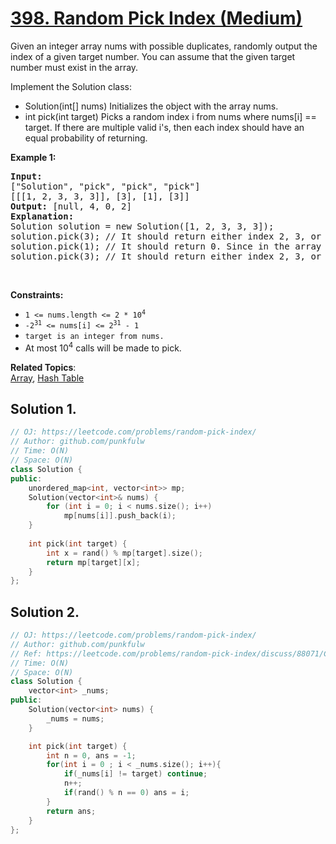 # [398. Random Pick Index (Medium)](https://leetcode.com/problems/random-pick-index/)

<p>Given an integer array nums with possible duplicates, randomly output the index of a given target number. 
  You can assume that the given target number must exist in the array.</p>

<p>Implement the Solution class:</p>

<ul>
  <li>Solution(int[] nums) Initializes the object with the array nums.</li>
  <li>int pick(int target) Picks a random index i from nums where nums[i] == target. If there are multiple valid i's, then each index should have an equal probability of returning.</li>
</ul>

<p><strong>Example 1:</strong></p>
<pre>
<strong>Input:</strong> 
["Solution", "pick", "pick", "pick"]
[[[1, 2, 3, 3, 3]], [3], [1], [3]]
<strong>Output:</strong> [null, 4, 0, 2]
<strong>Explanation:</strong> 
Solution solution = new Solution([1, 2, 3, 3, 3]);
solution.pick(3); // It should return either index 2, 3, or 4 randomly. Each index should have equal probability of returning.
solution.pick(1); // It should return 0. Since in the array only nums[0] is equal to 1.
solution.pick(3); // It should return either index 2, 3, or 4 randomly. Each index should have equal probability of returning.
</pre>


<p>&nbsp;</p>
<p><strong>Constraints:</strong></p>

<ul>
  <li><code>1 &lt;= nums.length &lt;= 2 * 10<sup>4</sup></code></li>
  <li><code>-2<sup>31</sup> &lt;= nums[i] &lt;= 2<sup>31</sup> - 1</code></li>
  <li><code>target is an integer from nums.</code></li>
  <li>At most 10<sup>4</sup> calls will be made to pick.
</li>
</ul>



**Related Topics**:  
[Array](https://leetcode.com/tag/array/), [Hash Table](https://leetcode.com/tag/hash-table/)


## Solution 1.


```cpp
// OJ: https://leetcode.com/problems/random-pick-index/
// Author: github.com/punkfulw
// Time: O(N)
// Space: O(N)
class Solution {
public:
    unordered_map<int, vector<int>> mp;
    Solution(vector<int>& nums) {
        for (int i = 0; i < nums.size(); i++)
            mp[nums[i]].push_back(i);
    }
    
    int pick(int target) {
        int x = rand() % mp[target].size();
        return mp[target][x];
    }
};

```

## Solution 2.


```cpp
// OJ: https://leetcode.com/problems/random-pick-index/
// Author: github.com/punkfulw
// Ref: https://leetcode.com/problems/random-pick-index/discuss/88071/C%2B%2B_Time%3A-O(n)-Space%3A-O(n)_116ms_96.41_with-clear-explanation-by-probability
// Time: O(N)
// Space: O(N)
class Solution {
    vector<int> _nums;
public:
    Solution(vector<int> nums) {
        _nums = nums;
    }

    int pick(int target) {
        int n = 0, ans = -1;
        for(int i = 0 ; i < _nums.size(); i++){
            if(_nums[i] != target) continue;
            n++;
            if(rand() % n == 0) ans = i;
        }
        return ans;
    }
};
```
